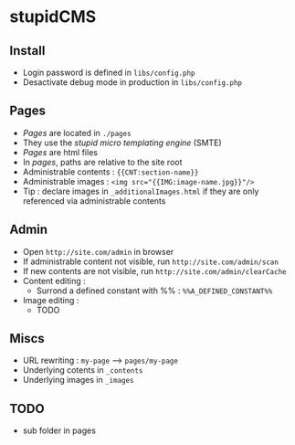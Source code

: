 stupidCMS
=========

Install
-------
- Login password is defined in `libs/config.php`
- Desactivate debug mode in production in `libs/config.php`

Pages
-----
- _Pages_ are located in `./pages`
- They use the _stupid micro templating engine_ (SMTE)
- _Pages_ are html files
- In _pages_, paths are relative to the site root 
- Administrable contents : `{{CNT:section-name}}`
- Administrable images : `<img src="{{IMG:image-name.jpg}}"/>`
- Tip : declare images in `_additionalImages.html` if they are only referenced via administrable contents

Admin
-----
- Open `http://site.com/admin` in browser
- If administrable content not visible, run `http://site.com/admin/scan`
- If new contents are not visible, run `http://site.com/admin/clearCache`
- Content editing : 
	- Surrond a defined constant with %% : `%%A_DEFINED_CONSTANT%%`
- Image editing : 
	- TODO

Miscs
-----
- URL rewriting : `my-page` --> `pages/my-page`
- Underlying cotents in `_contents`
- Underlying images in `_images`

TODO
----
- sub folder in pages